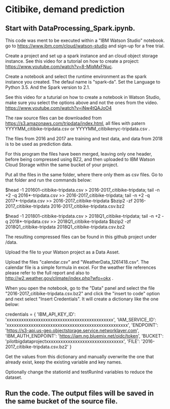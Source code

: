 # Citibike, demand prediction

## Start with DataProcessing_Spark.ipynb.

This code was ment to be executed within a "IBM Watson Studio" notebook.
go to https://www.ibm.com/cloud/watson-studio and sign-up for a free trial.

Create a project and set up a spark instance and an cloud object storage instance.
See this video for a tutorial on how to create a project: https://www.youtube.com/watch?v=8-MlqMxFNuc.

Create a notebook and select the runtime environment as the spark instance you created. The defaul name is "spark-da".
Set the Language to Python 3.5. And the Spark version to 2.1.

See this video for a tuturial on how to create a notebook in Watson Studio, make sure you select the options above and not the ones from the video. https://www.youtube.com/watch?v=iNw4tQAJoO4

The raw source files can be downloaded from https://s3.amazonaws.com/tripdata/index.html, all files with patern YYYYMM_citibike-tripdata.csv or YYYYMM_citibikenyc-tripdata.csv .

The files from 2016 and 2017 are training and test data, and data from 2018 is to be used as prediction data.

For this program the files have been merged, leaving only one header, before being compressed using BZ2, and then uploaded to IBM Watson Cloud Storage within the same bucket of your project.

Put all the files in the same folder, where there only them as csv files. Go to that folder and run the commands below:

$head -1 201601-citibike-tripdata.csv > 2016-2017_citibike-tripdata; tail -n +2 -q 2016*-tripdata.csv >> 2016-2017_citibike-tripdata; tail -n +2 -q 2017*-tripdata.csv >> 2016-2017_citibike-tripdata
$bzip2 -zf 2016-2017_citibike-tripdata 2016-2017_citibike-tripdata.csv.bz2

$head -1 201801-citibike-tripdata.csv > 2018Q1_citibike-tripdata; tail -n +2 -q 2018*-tripdata.csv >> 2018Q1_citibike-tripdata
$bzip2 -zf 2018Q1_citibike-tripdata 2018Q1_citibike-tripdata.csv.bz2

The resulting compressed files can be found in this github project under /data.

Upload the file to your Watson project as a Data Asset.

Upload the files "calendar.csv" and "WeatherData_1261418.csv". The calendar file is a simple formula in excel. For the weather file references please refer to the full report and also to http://w2.weather.gov/climate/index.php?wfo=okx .

When you open the notebook, go to the "Data" panel and select the file "2016-2017_citibike-tripdata.csv.bz2" and click the "insert to code" option and next select "Insert Credentials". It will create a dictionary like the one below:

credentials = {
    'IBM_API_KEY_ID': 'xxxxxxxxxxxxxxxxxxxxxxxxxxxxxxxxxxxxxxxxxxxx',
    'IAM_SERVICE_ID': 'xxxxxxxxxxxxxxxxxxxxxxxxxxxxxxxxxxxxxxxxxxxxxxxxxx',
    'ENDPOINT': 'https://s3-api.us-geo.objectstorage.service.networklayer.com',
    'IBM_AUTH_ENDPOINT': 'https://iam.ng.bluemix.net/oidc/token',
    'BUCKET': 'pilotbigdataprojectxxxxxxxxxxxxxxxxxxxxxxxxxxxxxxxx',
    'FILE': '2016-2017_citibike-tripdata.csv.bz2'
}

Get the values from this dictionary and manually overwrite the one that already exist, keep the existing variable and key names.

Optionally change the stationId and testRunInd variables to reduce the dataset.

## Run the code. The output files will be saved in the same bucket of the source file.
